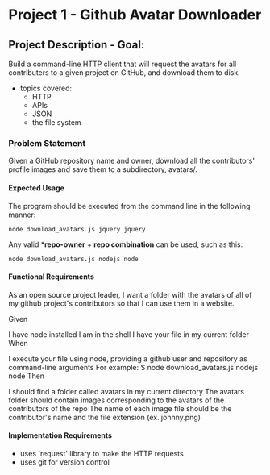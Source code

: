 # Project 1 - Github Avatar Downloader

## Project Description - Goal:

Build a command-line HTTP client that will request the avatars for all contributers to a given project on GitHub, and download them to disk.

- topics covered: 
  - HTTP
  - APIs 
  - JSON
  - the file system

### Problem Statement

Given a GitHub repository name and owner, download all the contributors' profile images and save them to a subdirectory, avatars/.

#### Expected Usage

The program should be executed from the command line in the following manner:

```command
node download_avatars.js jquery jquery
```

Any valid ***repo-owner** + **repo combination** can be used, such as this:

```command
node download_avatars.js nodejs node
```

#### Functional Requirements

As an open source project leader,
I want a folder with the avatars of all of my github project's contributors 
so that I can use them in a website.

Given

I have node installed
I am in the shell
I have your file in my current folder
When

I execute your file using node, providing a github user and repository as command-line arguments For example: $ node download_avatars.js nodejs node
Then

I should find a folder called avatars in my current directory
The avatars folder should contain images corresponding to the avatars of the contributors of the repo
The name of each image file should be the contributor's name and the file extension (ex. johnny.png)

#### Implementation Requirements

- uses 'request' library to make the HTTP requests
- uses git for version control 
